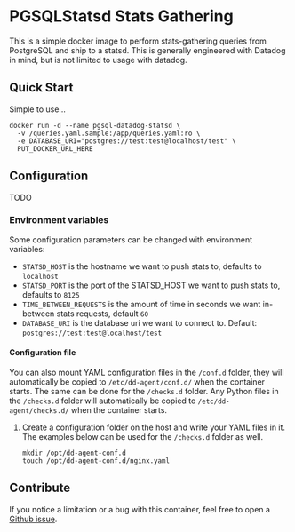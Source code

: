 # PGSQLStatsd Stats Gathering

This is a simple docker image to perform stats-gathering queries from PostgreSQL and ship to a statsd.  This is generally engineered with Datadog in mind, but is not limited to usage with datadog.

## Quick Start

Simple to use...

```
docker run -d --name pgsql-datadog-statsd \
  -v /queries.yaml.sample:/app/queries.yaml:ro \
  -e DATABASE_URI="postgres://test:test@localhost/test" \
  PUT_DOCKER_URL_HERE
```

## Configuration

TODO

### Environment variables

Some configuration parameters can be changed with environment variables:

* `STATSD_HOST` is the hostname we want to push stats to, defaults to `localhost`
* `STATSD_PORT` is the port of the STATSD_HOST we want to push stats to, defaults to `8125`
* `TIME_BETWEEN_REQUESTS` is the amount of time in seconds we want in-between stats requests, default `60`
* `DATABASE_URI` is the database uri we want to connect to.  Default: `postgres://test:test@localhost/test`

#### Configuration file

You can also mount YAML configuration files in the `/conf.d` folder, they will automatically be copied to `/etc/dd-agent/conf.d/` when the container starts.  The same can be done for the `/checks.d` folder. Any Python files in the `/checks.d` folder will automatically be copied to `/etc/dd-agent/checks.d/` when the container starts.

1. Create a configuration folder on the host and write your YAML files in it.  The examples below can be used for the `/checks.d` folder as well.

    ```
    mkdir /opt/dd-agent-conf.d
    touch /opt/dd-agent-conf.d/nginx.yaml
    ```

## Contribute

If you notice a limitation or a bug with this container, feel free to open a [Github issue](https://github.com/TODO/issues).